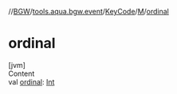 //[BGW](../../../../index.md)/[tools.aqua.bgw.event](../../index.md)/[KeyCode](../index.md)/[M](index.md)/[ordinal](ordinal.md)



# ordinal  
[jvm]  
Content  
val [ordinal](ordinal.md): [Int](https://kotlinlang.org/api/latest/jvm/stdlib/kotlin/-int/index.html)  



